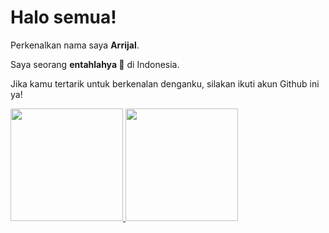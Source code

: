 # Halo semua! 

Perkenalkan nama saya **Arrijal**.

Saya seorang **entahlahya 🤣** di Indonesia.

Jika kamu tertarik untuk berkenalan denganku, silakan ikuti akun Github ini ya!

<p align="left">
<a href="https://github.com/ykslo">
  <img height="180em" src="https://github-readme-stats-eight-theta.vercel.app/api?username=ykslo&show_icons=true&theme=algolia&include_all_commits=true&count_private=true"/>
  <img height="180em" src="https://github-readme-stats-eight-theta.vercel.app/api/top-langs/?username=ykslo&layout=compact&langs_count=8&theme=algolia"/>
</a>
</p>
